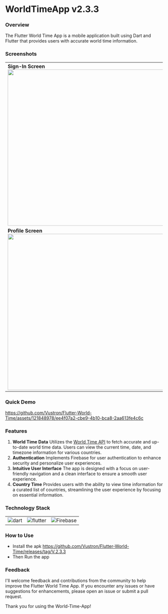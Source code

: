 **<h1>WorldTimeApp v2.3.3</h1>**

### **Overview**

The Flutter World Time App is a mobile application built using Dart and Flutter that provides users with accurate world time information.

### **Screenshots**

<table>
  <tr>
    <td style="margin: 10px;"><b>Sign-In Screen</b><br><img src="https://github.com/Vustron/Flutter-World-Time/assets/121848978/cfb0979f-2ecc-4922-a259-b0c9b51ef2b3" width="500" height="500"></td>
    <td style="margin: 10px;"><b>Sign-Up Screen</b><br><img src="https://github.com/Vustron/Flutter-World-Time/assets/121848978/7bbede04-e5c1-43a1-bd00-8ab8ead812d4" width="500" height="500"></td>
    <td style="margin: 10px;"><b>Home Screen</b><br><img src="https://github.com/Vustron/Flutter-World-Time/assets/121848978/32f07708-cbe8-40e4-8a75-b4e9c53bde84" width="500" height="500"></td>
  </tr>
  <tr>
    <td style="margin: 10px;"><b>Profile Screen</b><br><img src="https://github.com/Vustron/Flutter-World-Time/assets/121848978/30916817-087d-4b85-8100-1754eb826ee9" width="500" height="500"></td>
    <td style="margin: 10px;"><b>Change Location Screen</b><br><img src="https://github.com/Vustron/Flutter-World-Time/assets/121848978/8e25e1a3-fcdb-4687-b52e-78af143ff8b8" width="500" height="500"></td>
    <td style="margin: 10px;"><b>Update User Profile Screen</b><br><img src="https://github.com/Vustron/Flutter-World-Time/assets/121848978/12183524-6af5-4c65-873a-3e481168fca3" width="500" height="500"></td>
  </tr>
</table>

### **Quick Demo**

https://github.com/Vustron/Flutter-World-Time/assets/121848978/ee4f07a2-cbe9-4b10-bca8-2aa613fe4c6c

### **Features**

1. **World Time Data**
   Utilizes the [World Time API](https://worldtimeapi.org/) to fetch accurate and up-to-date world time data.
   Users can view the current time, date, and timezone information for various countries.
2. **Authentication**
   Implements Firebase for user authentication to enhance security and personalize user experiences.
3. **Intuitive User Interface**
   The app is designed with a focus on user-friendly navigation and a clean interface to ensure a smooth user experience.
4. **Country Time**
   Provides users with the ability to view time information for a curated list of countries, streamlining the user experience by focusing on essential information.

### **Technology Stack**

<table>
  <tr>
    <td style="margin: 10px;">
      <img src="https://img.shields.io/badge/Dart-%230175C2.svg?style=for-the-badge&logo=dart&logoColor=white" align="center" alt="dart"/>
    </td>
    <td style="margin: 10px;">
      <img src="https://img.shields.io/badge/Flutter-%2302569B.svg?style=for-the-badge&logo=flutter&logoColor=white" align="center" alt="flutter" />
    </td>
    <td style="margin: 10px;">
      <img src="https://img.shields.io/badge/Firebase-039BE5?style=for-the-badge&logo=Firebase&logoColor=white" align="center" alt="Firebase" />
    </td>
  </tr>
</table>

### **How to Use**

- Install the apk
https://github.com/Vustron/Flutter-World-Time/releases/tag/V.2.3.3
- Then Run the app



### **Feedback**

I'll welcome feedback and contributions from the community to help improve the Flutter World Time App. If you encounter any issues or have suggestions for enhancements, please open an issue or submit a pull request.

Thank you for using the World-Time-App!
